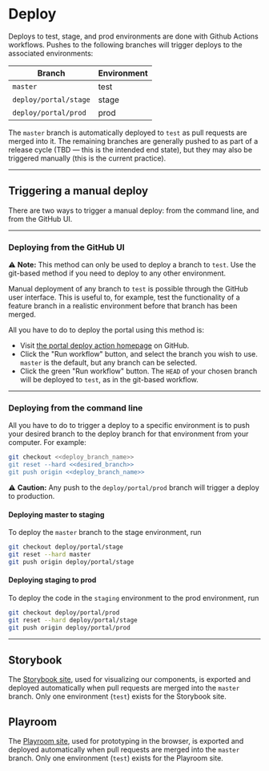 # Deploy

Deploys to test, stage, and prod environments are done with Github Actions workflows.
Pushes to the following branches will trigger deploys to the associated environments:

| Branch                | Environment |
| --------------------- | ----------- |
| `master`              | test        |
| `deploy/portal/stage` | stage       |
| `deploy/portal/prod`  | prod        |

The `master` branch is automatically deployed to `test` as pull requests are merged into it.
The remaining branches are generally pushed to as part of a release cycle (TBD — this is the intended end state), but they may also be triggered manually (this is the current practice).

---

## Triggering a manual deploy

There are two ways to trigger a manual deploy: from the command line, and from the GitHub UI.

---

### Deploying from the GitHub UI

⚠️ **Note:** This method can only be used to deploy a branch to `test`.
Use the git-based method if you need to deploy to any other environment.

Manual deployment of any branch to `test` is possible through the GitHub user interface.
This is useful to, for example, test the functionality of a feature branch in a realistic environment
before that branch has been merged.

All you have to do to deploy the portal using this method is:

- Visit [the portal deploy action homepage](https://github.com/EOLWD/pfml/actions?query=workflow%3A%22Portal+deploy%22) on GitHub.
- Click the "Run workflow" button, and select the branch you wish to use. `master` is the default, but any branch can be selected.
- Click the green "Run workflow" button. The `HEAD` of your chosen branch will be deployed to `test`, as in the git-based workflow.

---

### Deploying from the command line

All you have to do to trigger a deploy to a specific environment is
to push your desired branch to the deploy branch for that environment from your computer. For example:

```sh
git checkout <<deploy_branch_name>>
git reset --hard <<desired_branch>>
git push origin <<deploy_branch_name>>
```

⚠️ **Caution:** Any push to the `deploy/portal/prod` branch will trigger a deploy to production.

#### Deploying master to staging

To deploy the `master` branch to the stage environment, run

```sh
git checkout deploy/portal/stage
git reset --hard master
git push origin deploy/portal/stage
```

#### Deploying staging to prod

To deploy the code in the `staging` environment to the prod environment, run

```sh
git checkout deploy/portal/prod
git reset --hard deploy/portal/stage
git push origin deploy/portal/prod
```

---

## Storybook

The [Storybook site](http://massgov-pfml-test-storybook-builds.s3-website-us-east-1.amazonaws.com),
used for visualizing our components, is exported and deployed automatically when pull requests are merged
into the `master` branch. Only one environment (`test`) exists for the Storybook site.

## Playroom

The [Playroom site](http://massgov-pfml-test-playroom-builds.s3-website-us-east-1.amazonaws.com),
used for prototyping in the browser, is exported and deployed automatically when pull requests are merged
into the `master` branch. Only one environment (`test`) exists for the Playroom site.
